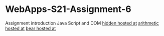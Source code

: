 # WebApps-S21-Assignment-6
Assignment introduction Java Script and DOM
<a href = " https://44-563-web-apps-s21.github.io/webapps-s21-assignment-6-yaswantS542297/hidden.html">hidden hosted at</a>
<a href = " https://44-563-web-apps-s21.github.io/webapps-s21-assignment-6-yaswantS542297/arithmetic.html">arithmetic hosted at</a>
<a href = " https://44-563-web-apps-s21.github.io/webapps-s21-assignment-6-yaswantS542297/bear.html">bear hosted at</a>